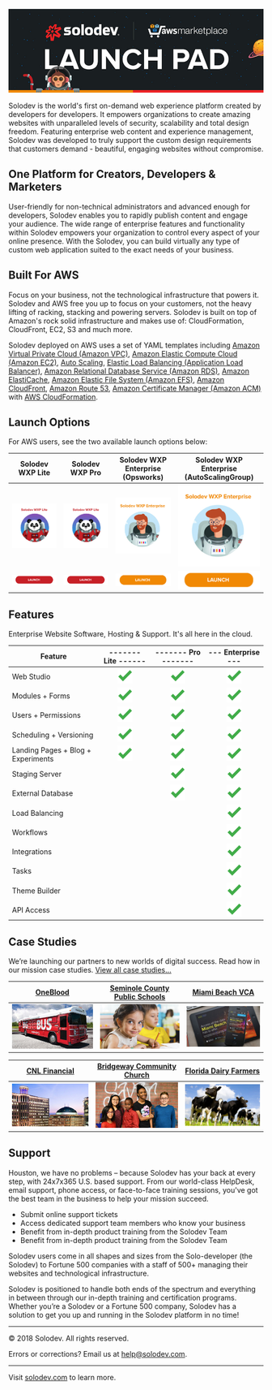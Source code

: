 ![Solodev Web Experience Platform](pages/images/solodev-hero.jpg)

Solodev is the world's first on-demand web experience platform created by developers for developers. It empowers organizations to create amazing websites with unparalleled levels of security, scalability and total design freedom. Featuring enterprise web content and experience management, Solodev was developed to truly support the custom design requirements that customers demand - beautiful, engaging websites without compromise.

## One Platform for Creators, Developers & Marketers
User-friendly for non-technical administrators and advanced enough for developers, Solodev enables you to rapidly publish content and engage your audience. The wide range of enterprise features and functionality within Solodev empowers your organization to control every aspect of your online presence. With the Solodev, you can build virtually any type of custom web application suited to the exact needs of your business.

## Built For AWS
Focus on your business, not the technological infrastructure that powers it. Solodev and AWS free you up to focus on your customers, not the heavy lifting of racking, stacking and powering servers. Solodev is built on top of Amazon's rock solid infrastructure and makes use of: CloudFormation, CloudFront, EC2, S3 and much more.

Solodev deployed on AWS uses a set of YAML templates including [Amazon Virtual Private Cloud (Amazon VPC)](http://docs.aws.amazon.com/AmazonVPC/latest/UserGuide/VPC_Introduction.html), [Amazon Elastic Compute Cloud (Amazon EC2)](http://docs.aws.amazon.com/AWSEC2/latest/UserGuide/concepts.html), [Auto Scaling](http://docs.aws.amazon.com/autoscaling/latest/userguide/WhatIsAutoScaling.html), [Elastic Load Balancing (Application Load Balancer)](https://docs.aws.amazon.com/elasticloadbalancing/latest/application/introduction.html), [Amazon Relational Database Service (Amazon RDS)](http://docs.aws.amazon.com/AmazonRDS/latest/UserGuide/Welcome.html), [Amazon ElastiCache](http://docs.aws.amazon.com/AmazonElastiCache/latest/UserGuide/WhatIs.html), [Amazon Elastic File System (Amazon EFS)](http://docs.aws.amazon.com/efs/latest/ug/whatisefs.html), [Amazon CloudFront](http://docs.aws.amazon.com/AmazonCloudFront/latest/DeveloperGuide/Introduction.html), [Amazon Route 53](http://docs.aws.amazon.com/Route53/latest/DeveloperGuide/Welcome.html), [Amazon Certificate Manager (Amazon ACM)](http://docs.aws.amazon.com/acm/latest/userguide/acm-overview.html)  with [AWS CloudFormation](http://docs.aws.amazon.com/AWSCloudFormation/latest/UserGuide/Welcome.html).

## Launch Options
For AWS users, see the two available launch options below: 

Solodev WXP Lite | Solodev WXP Pro | Solodev WXP Enterprise (Opsworks) | Solodev WXP Enterprise (AutoScalingGroup)                                                                      
:---------------:|:---------------:|:---------------------------------:|:---------------------------------:
[![single-server](pages/images/launch-single.jpg)](pages/solodev-cms-lite.md) | [![single-server](pages/images/launch-single.jpg)](pages/solodev-cms-lite.md) | [![high-availability-cluster](pages/images/launch-cluster.jpg)](pages/solodev-cms-enterprise-cluster.md) | [![high-availability-cluster](pages/images/launch-cluster.jpg)](pages/solodev-cms-enterprise-cluster.md)
[![single-server-launch](pages/images/launch-btn.png)](pages/solodev-cms-lite.md) | [![single-server-launch](pages/images/launch-btn.png)](pages/solodev-cms-lite.md) | [![ha-cluster-launch](pages/images/launch-btn2.png)](pages/solodev-cms-enterprise-cluster.md) | [![ha-cluster-launch](pages/images/launch-btn2.png)](pages/solodev-cms-enterprise-cluster.md)

## Features
Enterprise Website Software, Hosting & Support. It's all here in the cloud.

Feature | ------- Lite ------ | ------- Pro ------- | --- Enterprise --- 
------- |:-------------------:|:-------------------:|:-------------------:
Web Studio                         | ![feature-included](pages/images/checkmark.png) | ![feature-included](pages/images/checkmark.png) | ![feature-included](pages/images/checkmark.png)
Modules + Forms                    | ![feature-included](pages/images/checkmark.png) | ![feature-included](pages/images/checkmark.png) | ![feature-included](pages/images/checkmark.png)
Users + Permissions                | ![feature-included](pages/images/checkmark.png) | ![feature-included](pages/images/checkmark.png) | ![feature-included](pages/images/checkmark.png)
Scheduling + Versioning            | ![feature-included](pages/images/checkmark.png) | ![feature-included](pages/images/checkmark.png) | ![feature-included](pages/images/checkmark.png)
Landing Pages + Blog + Experiments | ![feature-included](pages/images/checkmark.png) | ![feature-included](pages/images/checkmark.png) | ![feature-included](pages/images/checkmark.png)
Staging Server                     |                                                 | ![feature-included](pages/images/checkmark.png) | ![feature-included](pages/images/checkmark.png)
External Database                  |                                                 | ![feature-included](pages/images/checkmark.png) | ![feature-included](pages/images/checkmark.png)
Load Balancing                     |                                                 |                                                 | ![feature-included](pages/images/checkmark.png)
Workflows                          |                                                 |                                                 | ![feature-included](pages/images/checkmark.png)
Integrations                       |                                                 |                                                 | ![feature-included](pages/images/checkmark.png)
Tasks                              |                                                 |                                                 | ![feature-included](pages/images/checkmark.png)
Theme Builder                      |                                                 |                                                 | ![feature-included](pages/images/checkmark.png)
API Access                         |                                                 |                                                 | ![feature-included](pages/images/checkmark.png)

## Case Studies
We’re launching our partners to new worlds of digital success. Read how in our mission case studies. [View all case studies...](https://www.solodev.com/resources/case-studies/)

[OneBlood](https://www.solodev.com/resources/case-studies/oneblood.stml) | [Seminole County Public Schools](https://www.solodev.com/resources/case-studies/seminole-county-public-schools.stml) | [Miami Beach VCA](https://www.solodev.com/resources/case-studies/miami-beach-visitor-and-convention-authority.stml)
:------------------------------:|:------------------------------:|:------------------------------:
[![OneBlood](pages/images/case-study-oneblood.jpg)](https://www.solodev.com/resources/case-studies/oneblood.stml) | [![Seminole County Public Schools](pages/images/case-study-scps.jpg)](https://www.solodev.com/resources/case-studies/seminole-county-public-schools.stml) | [![Miami Beach VCA](pages/images/case-study-mbvca.jpg)](https://www.solodev.com/resources/case-studies/miami-beach-visitor-and-convention-authority.stml)

[CNL Financial](https://www.solodev.com/resources/case-studies/cnl-financial.stml) | [Bridgeway Community Church](https://www.solodev.com/resources/case-studies/bridgeway-community-church.stml) | [Florida Dairy Farmers](https://www.solodev.com/resources/case-studies/florida-dairy-farmers.stml)       
:------------------------------:|:------------------------------:|:------------------------------:
[![CNL Financial](pages/images/case-study-cnl.jpg)](https://www.solodev.com/resources/case-studies/cnl-financial.stml) | [![Bridgeway Community Church](pages/images/case-study-bcc.jpg)](https://www.solodev.com/resources/case-studies/bridgeway-community-church.stml) | [![Florida Dairy Farmers](pages/images/case-study-fdf.jpg)](https://www.solodev.com/resources/case-studies/florida-dairy-farmers.stml)

## Support
Houston, we have no problems – because Solodev has your back at every step, with 24x7x365 U.S. based support. From our world-class HelpDesk, email support, phone access, or face-to-face training sessions, you've got the best team in the business to help your mission succeed.
* Submit online support tickets
* Access dedicated support team members who know your business
* Benefit from in-depth product training from the Solodev Team
* Benefit from in-depth product training from the Solodev Team

Solodev users come in all shapes and sizes from the Solo-developer (the Solodev) to Fortune 500 companies with a staff of 500+ managing their websites and technological infrastructure.

Solodev is positioned to handle both ends of the spectrum and everything in between through our in-depth training and certification programs. Whether you’re a Solodev or a Fortune 500 company, Solodev has a solution to get you up and running in the Solodev platform in no time!

---
© 2018 Solodev. All rights reserved. 

Errors or corrections? Email us at help@solodev.com.

---
Visit [solodev.com](https://www.solodev.com/) to learn more.